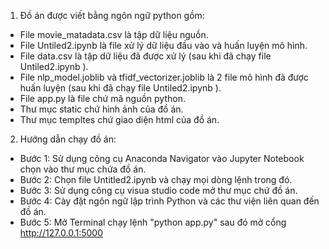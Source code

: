 1. Đồ án được viết bằng ngôn ngữ python gồm:
- File movie_matadata.csv là tập dữ liệu nguồn.
- File Untiled2.ipynb là file xử lý dữ liệu đầu vào và huấn luyện mô hình.
- File data.csv là tập dữ liệu đã được xử lý (sau khi đã chạy file Untiled2.ipynb ).
- File nlp_model.joblib và tfidf_vectorizer.joblib là 2 file mô hình đã được huấn luyện (sau khi đã chạy file Untiled2.ipynb ).
- File app.py là file chứ mã nguồn python.
- Thư mục static chứ hình ảnh của đồ án.
- Thư mục templtes chứ giao diện html của đồ án.
2. Hướng dẫn chạy đồ án:
- Bước 1: Sử dụng công cụ Anaconda Navigator vào Jupyter Notebook chọn vào thư mục chứa đồ án.
- Bước 2: Chọn file Untitled2.ipynb và chạy mọi dòng lệnh trong đó.
- Bước 3: Sử dụng công cụ visua studio code mở thư mục chứ đồ án.
- Bước 4: Cày đặt ngôn ngữ lập trình Python và các thư viện liên quan đến đồ án.
- Bước 5: Mở Terminal chạy lệnh "python app.py" sau đó mở cổng http://127.0.0.1:5000